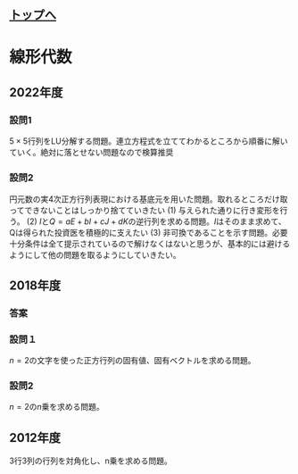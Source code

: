 ## [トップへ](README.md)

# 線形代数

## 2022年度
### 設問1
$`5\times 5`$行列をLU分解する問題。連立方程式を立ててわかるところから順番に解いていく。絶対に落とせない問題なので検算推奨

### 設問2
円元数の実4次正方行列表現における基底元を用いた問題。取れるところだけ取ってできないことはしっかり捨てていきたい
(1)
与えられた通りに行き変形を行う。
(2)
$`I`$と$`Q=aE+bI+cJ+dK`$の逆行列を求める問題。$`I`$はそのまま求めて、Qは得られた投資医を積極的に支えたい
(3)
非可換であることを示す問題。必要十分条件は全て提示されているので解けなくはないと思うが、基本的には避けるようにして他の問題を取るようにしていきたい。



## 2018年度
### 答案

### 設問１
$`n=2`$の文字を使った正方行列の固有値、固有ベクトルを求める問題。
### 設問2
$`n=2`$の$`n`$乗を求める問題。

## 2012年度
3行3列の行列を対角化し、n乗を求める問題。
